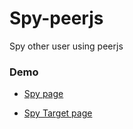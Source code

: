 # Spy-peerjs

Spy other user using peerjs

### Demo

- [Spy page](https://hoangtran0410.github.io/Spy-peerjs/spy.html)

- [Spy Target page](https://hoangtran0410.github.io/Spy-peerjs/spy-target.html)
